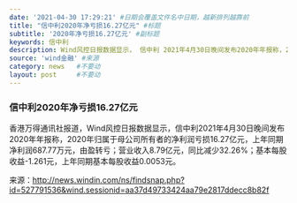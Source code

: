 ```yaml
---
date: '2021-04-30 17:29:21' #日期会覆盖文件名中日期，越新排列越靠前
title: "信中利2020年净亏损16.27亿元" #标题
subtitle: '2020年净亏损16.27亿元' #副标题
keywords: 信中利
description: Wind风控日报数据显示， 信中利 2021年4月30日晚间发布2020年年报称，2020年归属于母公司所有者的净利润亏损16.27亿元。
source: 'wind金融' #来源
category: news   #不要动
layout: post     #不要动
---
```


### 信中利2020年净亏损16.27亿元

香港万得通讯社报道，Wind风控日报数据显示，信中利2021年4月30日晚间发布2020年年报称，2020年归属于母公司所有者的净利润亏损16.27亿元，上年同期净利润687.77万元，由盈转亏；营业收入8.79亿元，同比减少32.26%；基本每股收益-1.261元，上年同期基本每股收益0.0053元。

来源：http://news.windin.com/ns/findsnap.php?id=527791536&wind.sessionid=aa37d49733424aa79e2817ddecc8b82f
